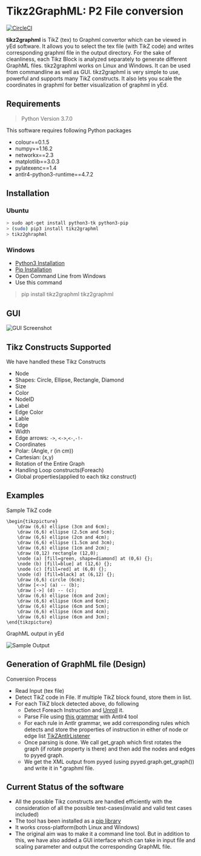 
# Tikz2GraphML: P2 File conversion

[![CircleCI](https://circleci.com/gh/ysahil97/tikz-to-yed-graphml/tree/master.svg?style=svg)](https://circleci.com/gh/ysahil97/tikz-to-yed-graphml/tree/master)

**tikz2graphml** is TikZ (tex) to Graphml convertor which can be viewed in yEd software. It allows you to select the tex file (with TikZ code) and writes corresponding graphml file in the output directory. For the sake of cleanliness, each Tikz Block is analyzed separately to generate different GraphML files. tikz2graphml works on Linux and Windows. It can be used from commandline as well as GUI. tikz2graphml is very simple to use, powerful and supports many TikZ constructs. It also lets you scale the coordinates in graphml for better visualization of graphml in yEd.


## Requirements
> Python Version 3.7.0

This software requires following Python packages
* colour==0.1.5
* numpy==1.16.2
* networkx==2.3
* matplotlib==3.0.3
* pylatexenc==1.4
* antlr4-python3-runtime==4.7.2


## Installation

### Ubuntu
```bash
> sudo apt-get install python3-tk python3-pip
> (sudo) pip3 install tikz2graphml
> tikz2ghraphml
```
### Windows

* [Python3 Installation](docs/Python3_windows.md)
* [Pip Installation](docs/Pip_windows.md)
* Open Command Line from Windows
* Use this command
> pip install tikz2graphml
> tikz2graphml

## GUI

![GUI Screenshot][GUI]

[GUI]: https://github.com/ysahil97/tikz-to-yed-graphml/blob/master/GUI.png "GUI-Image"



## Tikz Constructs Supported

We have handled these Tikz Constructs
* Node
* Shapes: Circle, Ellipse, Rectangle, Diamond
* Size
* Color
* NodeID
* Label
* Edge Color
* Lable
* Edge
* Width
* Edge arrows: `->`, `<->`,`<-`,`-!-`
* Coordinates
* Polar: (Angle, r (in cm))
* Cartesian: (x,y)
* Rotation of the Entire Graph
* Handling Loop constructs(Foreach)
* Global properties(applied to each tikz construct)

## Examples

Sample TikZ code

```TeX
\begin{tikzpicture}
	\draw (6,6) ellipse (3cm and 6cm);
	\draw (6,6) ellipse (2.5cm and 5cm);
	\draw (6,6) ellipse (2cm and 4cm);
	\draw (6,6) ellipse (1.5cm and 3cm);
	\draw (6,6) ellipse (1cm and 2cm);
	\draw (0,12) rectangle (12,0);
	\node (a) [fill=green, shape=diamond] at (0,6) {};
	\node (b) [fill=blue] at (12,6) {};
	\node (c) [fill=red] at (6,0) {};
	\node (d) [fill=black] at (6,12) {};
	\draw (6,6) circle (6cm);
	\draw [<->] (a) -- (b);
	\draw [->] (d) -- (c);
	\draw (6,6) ellipse (6cm and 2cm);
	\draw (6,6) ellipse (6cm and 6cm);
	\draw (6,6) ellipse (6cm and 5cm);
	\draw (6,6) ellipse (6cm and 4cm);
	\draw (6,6) ellipse (6cm and 3cm);
\end{tikzpicture}
```
GraphML output in yEd

![Sample Output][Sample Output]

[Sample Output]: https://github.com/ysahil97/tikz-to-yed-graphml/blob/master/SampleOutput.png "Sample Output"

## Generation of GraphML file (Design)


Conversion Process

* Read Input (tex file)
* Detect TikZ code in File. If multiple TikZ block found, store them in list.
* For each TikZ block detected above, do following
	* Detect Foreach Instruction and [Unroll](https://www.geeksforgeeks.org/loop-unrolling/) it.
	* Parse File using [this grammar](https://github.com/ysahil97/tikz-to-yed-graphml/blob/master/tikz2graphml/grammar/Tikz.g4) with Antlr4 tool
	* For each rule in Antlr grammar, we add corresponding rules which detects and store the properties of instruction in either of node or edge list [TikZAntlrListener](https://github.com/ysahil97/tikz-to-yed-graphml/blob/master/tikz2graphml/CustomTikzListener.py)
	* Once parsing is done. We call get_graph which first rotates the graph (if rotate property is there) and then add the nodes and edges to pyyed graph.
	* We get the XML output from pyyed (using pyyed.graph.get_graph()) and write it in *.graphml file.


## Current Status of the software

* All the possible Tikz constructs are handled efficiently with the consideration of all the possible test-cases(invalid and valid test cases included)
* The tool has been installed as a [pip library](https://pypi.org/project/tikz2graphml/)
* It works cross-platform(both Linux and Windows)
* The original aim was to make it a command line tool. But in addition to this, we have also added a GUI interface which can take in input file and scaling parameter and output the corresponding GraphML file.

